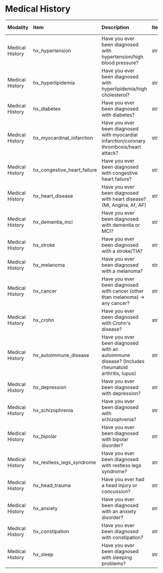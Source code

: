 # Medical History

| Modality        | Item                        | Description                                                                                     | ItemType   | Required   | Values        |   Unnamed: 13 |
|:----------------|:----------------------------|:------------------------------------------------------------------------------------------------|:-----------|:-----------|:--------------|--------------:|
| Medical History | hx_hypertension             | Have you ever been diagnosed with hypertension/high blood pressure?                             | string     | nullable   | ["Yes", "No"] |           nan |
| Medical History | hx_hyperlipidemia           | Have you ever been diagnosed with hyperlipidemia/high cholesterol?                              | string     | nullable   | ["Yes", "No"] |           nan |
| Medical History | hx_diabetes                 | Have you ever been diagnosed with diabetes?                                                     | string     | nullable   | ["Yes", "No"] |           nan |
| Medical History | hx_myocardinal_infarction   | Have you ever been diagnosed with myocardial infarction/coronary thrombosis/heart attack?       | string     | nullable   | ["Yes", "No"] |           nan |
| Medical History | hx_congestive_heart_failure | Have you ever been diagnosed with congestive heart failure?                                     | string     | nullable   | ["Yes", "No"] |           nan |
| Medical History | hx_heart_disease            | Have you ever been diagnosed with heart disease? (MI, Angina, Af, AF)                           | string     | nullable   | ["Yes", "No"] |           nan |
| Medical History | hx_dementia_mci             | Have you ever been diagnosed with dementia or MCI?                                              | string     | nullable   | ["Yes", "No"] |           nan |
| Medical History | hx_stroke                   | Have you ever been diagnosed with a stroke/TIA?                                                 | string     | nullable   | ["Yes", "No"] |           nan |
| Medical History | hx_melanoma                 | Have you ever been diagnosed with a melanoma?                                                   | string     | nullable   | ["Yes", "No"] |           nan |
| Medical History | hx_cancer                   | Have you ever been diagnosed with cancer (other than melanoma) -> any cancer?                   | string     | nullable   | ["Yes", "No"] |           nan |
| Medical History | hx_crohn                    | Have you ever been diagnosed with Crohn's disease?                                              | string     | nullable   | ["Yes", "No"] |           nan |
| Medical History | hx_autoimmune_disease       | Have you ever been diagnosed with an autoimmune disease? (Includes rheumatoid arthritis, lupus) | string     | nullable   | ["Yes", "No"] |           nan |
| Medical History | hx_depression               | Have you ever been diagnosed with depression?                                                   | string     | nullable   | ["Yes", "No"] |           nan |
| Medical History | hx_schizophrenia            | Have you ever been diagnosed with schizophrenia?                                                | string     | nullable   | ["Yes", "No"] |           nan |
| Medical History | hx_bipolar                  | Have you ever been diagnosed with bipolar disorder?                                             | string     | nullable   | ["Yes", "No"] |           nan |
| Medical History | hx_restless_legs_syndrome   | Have you ever been diagnosed with restless legs syndrome?                                       | string     | nullable   | ["Yes", "No"] |           nan |
| Medical History | hx_head_trauma              | Have you ever had a head injury or concussion?                                                  | string     | nullable   | ["Yes", "No"] |           nan |
| Medical History | hx_anxiety                  | Have you ever been diagnosed with an anxiety disorder?                                          | string     | nullable   | ["Yes", "No"] |           nan |
| Medical History | hx_constipation             | Have you ever been diagnosed with constipation?                                                 | string     | nullable   | ["Yes", "No"] |           nan |
| Medical History | hx_sleep                    | Have you ever been diagnosed with sleeping problems?                                            | string     | nullable   | ["Yes", "No"] |           nan |